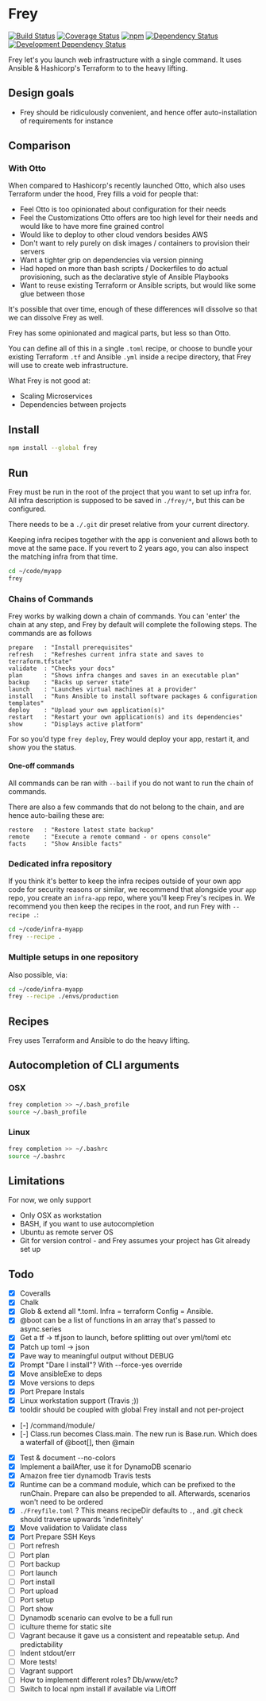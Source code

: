 # Frey

<!-- badges/ -->
[![Build Status](https://travis-ci.org/kvz/frey.svg?branch=master)](https://travis-ci.org/kvz/frey)
[![Coverage Status](https://coveralls.io/repos/kvz/frey/badge.svg?branch=master&service=github)](https://coveralls.io/github/kvz/frey?branch=master)
[![npm](https://img.shields.io/npm/v/frey.svg)](https://www.npmjs.com/package/frey) 
[![Dependency Status](https://david-dm.org/kvz/frey.png?theme=shields.io)](https://david-dm.org/kvz/frey)
[![Development Dependency Status](https://david-dm.org/kvz/frey/dev-status.png?theme=shields.io)](https://david-dm.org/kvz/frey#info=devDependencies)
<!-- /badges -->

Frey let's you launch web infrastructure with a single command. It uses
Ansible & Hashicorp's Terraform to to the heavy lifting.

## Design goals

 - Frey should be ridiculously convenient, and hence offer auto-installation of requirements for instance

## Comparison

### With Otto

When compared to Hashicorp's recently launched Otto, which also 
uses Terraform under the hood, Frey fills a void for people that:

 - Feel Otto is too opinionated about configuration for their needs
 - Feel the Customizations Otto offers are too high level for their needs and would like to have more fine grained control
 - Would like to deploy to other cloud vendors besides AWS
 - Don't want to rely purely on disk images / containers to provision their
servers
 - Want a tighter grip on dependencies via version pinning
 - Had hoped on more than bash scripts / Dockerfiles to do actual provisioning, such as the declarative style of Ansible Playbooks
 - Want to reuse existing Terraform or Ansible scripts, but would like some glue between those
 
It's possible that over time, enough of these differences will dissolve so that we can 
dissolve Frey as well.

Frey has some opinionated and magical parts, but less so than Otto.

You can define all of this in a single `.toml` recipe, or choose to bundle your existing
Terraform `.tf` and Ansible `.yml` inside a recipe directory, that Frey will use to create
web infrastructure.

What Frey is not good at:

 - Scaling Microservices
 - Dependencies between projects


## Install

```bash
npm install --global frey
```

## Run

Frey must be run in the root of the project that you want to set up infra for.
All infra description is supposed to be saved in `./frey/*`, but this can be configured.

There needs to be a `./.git` dir preset relative from your current directory.

Keeping infra recipes together with the app is convenient and allows both to move
at the same pace. If you revert to 2 years ago, you can also inspect the matching infra
from that time.

```bash
cd ~/code/myapp
frey
```

### Chains of Commands

Frey works by walking down a chain of commands. You can 'enter' the chain at any step,
and Frey by default will complete the following steps. The commands are as follows


```
prepare   : "Install prerequisites"
refresh   : "Refreshes current infra state and saves to terraform.tfstate"
validate  : "Checks your docs"
plan      : "Shows infra changes and saves in an executable plan"
backup    : "Backs up server state"
launch    : "Launches virtual machines at a provider"
install   : "Runs Ansible to install software packages & configuration templates"
deploy    : "Upload your own application(s)"
restart   : "Restart your own application(s) and its dependencies"
show      : "Displays active platform"
```

For so you'd type `frey deploy`, Frey would deploy your app, restart it, and show
you the status.

#### One-off commands

All commands can be ran with `--bail` if you do not want to run the chain of commands.

There are also a few commands that do not belong to the chain, and are hence auto-bailing 
these are:

```
restore   : "Restore latest state backup"
remote    : "Execute a remote command - or opens console"
facts     : "Show Ansible facts"
```

### Dedicated infra repository

If you think it's better to keep the infra recipes outside of your own app code
for security reasons or similar, we recommend that alongside your `app` repo, you create an
`infra-app` repo, where you'll keep Frey's recipes in. We recommend you then keep the recipes
in the root, and run Frey with `--recipe .`:

```bash
cd ~/code/infra-myapp
frey --recipe .
```

### Multiple setups in one repository

Also possible, via:

```bash
cd ~/code/infra-myapp
frey --recipe ./envs/production
```

## Recipes

Frey uses Terraform and Ansible to do the heavy lifting.

## Autocompletion of CLI arguments

### OSX

```bash
frey completion >> ~/.bash_profile 
source ~/.bash_profile 
```

### Linux

```bash
frey completion >> ~/.bashrc
source ~/.bashrc
```



## Limitations

For now, we only support

- Only OSX as workstation
- BASH, if you want to use autocompletion
- Ubuntu as remote server OS
- Git for version control - and Frey assumes your project has Git already set up


## Todo

 - [x] Coveralls
 - [x] Chalk
 - [x] Glob & extend all \*.toml. Infra = terraform Config = Ansible.
 - [x] @boot can be a list of functions in an array that's passed to async.series
 - [x] Get a tf -> tf.json to launch, before splitting out over yml/toml etc
 - [x] Patch up toml -> json
 - [x] Pave way to meaningful output without DEBUG
 - [x] Prompt "Dare I install"? With --force-yes override
 - [x] Move ansibleExe to deps
 - [x] Move versions to deps
 - [x] Port Prepare Instals
 - [x] Linux workstation support (Travis ;))
 - [x] tooldir should be coupled with global Frey install and not per-project
 - [-] /command/module/ 
 - [-] Class.run becomes Class.main. The new run is Base.run. Which does a waterfall of @boot[], then @main
 - [x] Test & document --no-colors
 - [x] Implement a bailAfter, use it for DynamoDB scenario
 - [x] Amazon free tier dynamodb Travis tests 
 - [x] Runtime can be a command module, which can be prefixed to the runChain. Prepare can also be prepended to all. Afterwards, scenarios won't need to be ordered
 - [x] `./Freyfile.toml` ? This means recipeDir defaults to `.`, and .git check should traverse upwards 'indefinitely'
 - [x] Move validation to Validate class
 - [x] Port Prepare SSH Keys
 - [ ] Port refresh
 - [ ] Port plan
 - [ ] Port backup
 - [ ] Port launch
 - [ ] Port install
 - [ ] Port upload
 - [ ] Port setup
 - [ ] Port show 
 - [ ] Dynamodb scenario can evolve to be a full run
 - [ ] iculture theme for static site
 - [ ] Vagrant because it gave us a consistent and repeatable setup. And predictability 
 - [ ] Indent stdout/err
 - [ ] More tests!
 - [ ] Vagrant support
 - [ ] How to implement different roles? Db/www/etc?
 - [ ] Switch to local npm install if available via LiftOff
